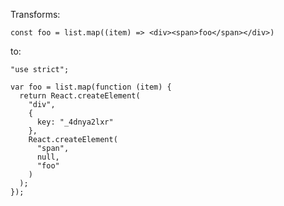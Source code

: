 Transforms:

`
const foo = list.map((item) => <div><span>foo</span></div>)
`

to:

```
"use strict";

var foo = list.map(function (item) {
  return React.createElement(
    "div",
    {
      key: "_4dnya2lxr"
    },
    React.createElement(
      "span",
      null,
      "foo"
    )
  );
});

```
